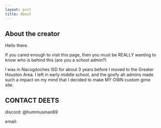 ```yaml
---
layout: post
title: About
---
```


## About the creator

Hello there.

If you cared enough to visit this page, then you must be REALLY wanting to know who is behind this (are you a school admin?)

I was in Nacogdoches ISD for about 3 years before I moved to the Greater Houston Area. I left in early middle school, and the goofy ah admins made such a impact on my mind that I decided to make MY OWN custom gime site.


## CONTACT DEETS

discord: @hummusman69

email: 


